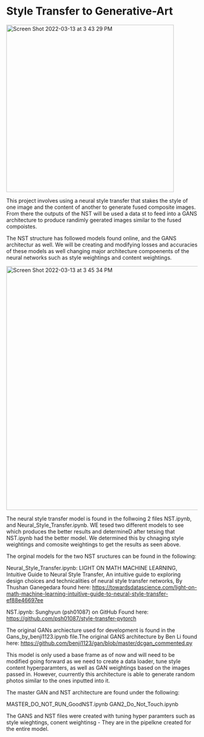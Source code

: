 # Style Transfer to Generative-Art

<img width="441" alt="Screen Shot 2022-03-13 at 3 43 29 PM" src="https://user-images.githubusercontent.com/66268214/158076278-dd9be202-afcf-4878-9fc7-6aefcec2ea24.png">



This project involves using a neural style transfer that stakes the style of one image and the content of another to generate fused composite images. From there the outputs of the NST will be used a data st to feed into a GANS architecture to produce randimly geerated images similar to the fused compoistes.

The NST structure has followed models found online, and the GANS architectur as well. We will be creating and modifying losses and accuracies of these models as well changing major architecture compoenents of the neural networks such as style weightings and  content weightings.

<img width="643" alt="Screen Shot 2022-03-13 at 3 45 34 PM" src="https://user-images.githubusercontent.com/66268214/158076335-cf072895-4b5b-49c0-b980-7df46b253d83.png"> 


The neural style transfer model is found in the follwoing 2 files NST.ipynb, and Neural_Style_Transfer.ipynb. WE tesed two different models to see which produces the better results and determineD after tetsing that NST.ipynb had the better model. We determined this by chnaging style weightings and comosite weightings to get the results as seen above.


The orginal models for the two NST sructures can be found in the following:

Neural_Style_Transfer.ipynb:
LIGHT ON MATH MACHINE LEARNING, Intuitive Guide to Neural Style Transfer, An intuitive guide to exploring design choices and technicalities of neural style transfer networks, By Thushan Ganegedara
found here: https://towardsdatascience.com/light-on-math-machine-learning-intuitive-guide-to-neural-style-transfer-ef88e46697ee


NST.ipynb:
Sunghyun (psh01087) on GitHub
Found here: https://github.com/psh01087/style-transfer-pytorch



The original GANs archiecture used for development is found in the Gans_by_benji1123.ipynb file.The original GANS architecture by Ben Li found here: https://github.com/benji1123/gan/blob/master/dcgan_commented.py

This model is only used a base frame as of now and will need to be modified going forward as we need to create a data loader, tune style content hyperparamters, as well as GAN weightings based on the images passed in. However, cuurrently this architecture is able to generate random photos similar to the ones inputted into it.

The master GAN and NST architecture are found under the following:

MASTER_DO_NOT_RUN_GoodNST.ipynb
GAN2_Do_Not_Touch.ipynb

The GANS and NST files were created with tuning hyper paramters such as style wieghtings, conent weightinsg - They are in the pipelkne created for the entire model.




